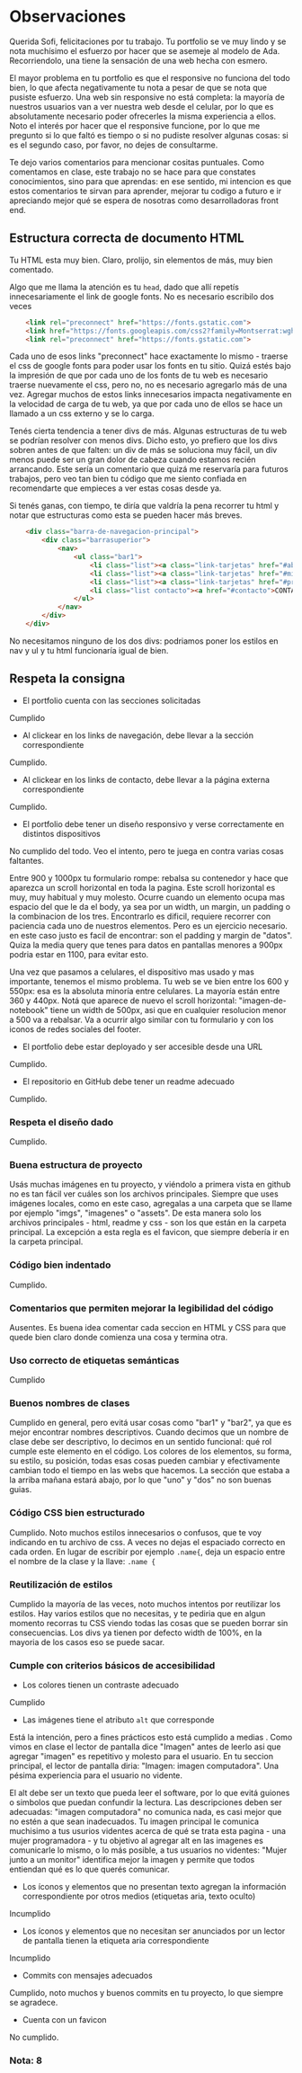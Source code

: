 # Observaciones

Querida Sofi, felicitaciones por tu trabajo. Tu portfolio se ve muy lindo y se nota muchísimo el esfuerzo por hacer que se asemeje al modelo de Ada. Recorriendolo, una tiene la sensación de una web hecha con esmero.

El mayor problema en tu portfolio es que el responsive no funciona del todo bien, lo que afecta negativamente tu nota a pesar de que se nota que pusiste esfuerzo. Una web sin responsive no está completa: la mayoría de nuestros usuarios van a ver nuestra web desde el celular, por lo que es absolutamente necesario poder ofrecerles la misma experiencia a ellos. Noto el interés por hacer que el responsive funcione, por lo que me pregunto si lo que faltó es tiempo o si no pudiste resolver algunas cosas: si es el segundo caso, por favor, no dejes de consultarme. 

Te dejo varios comentarios para mencionar cositas puntuales. Como comentamos en clase, este trabajo no se hace para que constates conocimientos, sino para que aprendas: en ese sentido, mi intencion es que estos comentarios te sirvan para aprender, mejorar tu codigo a futuro e ir apreciando mejor qué se espera de nosotras como desarrolladoras front end.

## Estructura correcta de documento HTML

Tu HTML esta muy bien. Claro, prolijo, sin elementos de más, muy bien comentado. 

Algo que me llama la atención es tu `head`, dado que allí repetís innecesariamente el link de google fonts. No es necesario escribilo dos veces

```html
    <link rel="preconnect" href="https://fonts.gstatic.com">
    <link href="https://fonts.googleapis.com/css2?family=Montserrat:wght@100&display=swap" rel="stylesheet">
    <link rel="preconnect" href="https://fonts.gstatic.com">
```

Cada uno de esos links "preconnect" hace exactamente lo mismo - traerse el css de google fonts para poder usar los fonts en tu sitio. Quizá estés bajo la impresión de que por cada uno de los fonts de tu web es necesario traerse nuevamente el css, pero no, no es necesario agregarlo más de una vez. Agregar muchos de estos links innecesarios impacta negativamente en la velocidad de carga de tu web, ya que por cada uno de ellos se hace un llamado a un css externo y se lo carga. 

Tenés cierta tendencia a tener divs de más. Algunas estructuras de tu web se podrían resolver con menos divs. Dicho esto, yo prefiero que los divs sobren antes de que falten: un div de más se soluciona muy fácil, un div menos puede ser un gran dolor de cabeza cuando estamos recién arrancando. Este sería un comentario que quizá me reservaría para futuros trabajos, pero veo tan bien tu código que me siento confiada en recomendarte que empieces a ver estas cosas desde ya. 

Si tenés ganas, con tiempo, te diría que valdría la pena recorrer tu html y notar que estructuras como esta se pueden hacer más breves.

```html 
    <div class="barra-de-navegacion-principal">
        <div class="barrasuperior">
            <nav>
                <ul class="bar1">
                    <li class="list"><a class="link-tarjetas" href="#about">HOLA</a></li>
                    <li class="list"><a class="link-tarjetas" href="#mis_conocimientos">CONOCIMIENTOS</a></a></li>
                    <li class="list"><a class="link-tarjetas" href="#proyectos">PROYECTOS</a></li>
                    <li class="list contacto"><a href="#contacto">CONTACTO</a></li>
                </ul>
            </nav>
        </div>
    </div> 
```

No necesitamos ninguno de los dos divs: podriamos poner los estilos en nav y ul y tu html funcionaría igual de bien. 


## Respeta la consigna 

- El portfolio cuenta con las secciones solicitadas 

Cumplido

- Al clickear en los links de navegación, debe llevar a la sección correspondiente

Cumplido. 

- Al clickear en los links de contacto, debe llevar a la página externa
correspondiente 

Cumplido. 

- El portfolio debe tener un diseño responsivo y verse correctamente en distintos dispositivos 

No cumplido del todo. Veo el intento, pero te juega en contra varias cosas faltantes. 

Entre 900 y 1000px tu formulario rompe: rebalsa su contenedor y hace que aparezca un scroll horizontal en toda la pagina. Este scroll horizontal es muy, muy habitual y muy molesto. Ocurre cuando un elemento ocupa mas espacio del que le da el body, ya sea por un width, un margin, un padding o la combinacion de los tres. Encontrarlo es dificil, requiere recorrer con paciencia cada uno de nuestros elementos. Pero es un ejercicio necesario. en este caso justo es facil de encontrar: son el padding y margin de "datos". Quiza la media query que tenes para datos en pantallas menores a 900px podria estar en 1100, para evitar esto. 

Una vez que pasamos a celulares, el dispositivo mas usado y mas importante, tenemos el mismo problema. Tu web se ve bien entre los 600 y 550px: esa es la absoluta minoría entre celulares. La mayoría están entre 360 y 440px. Notá que aparece de nuevo el scroll horizontal: "imagen-de-notebook" tiene un width de 500px, asi que en cualquier resolucion menor a 500 va a rebalsar. Va a ocurrir algo similar con tu formulario y con los iconos de redes sociales del footer. 

- El portfolio debe estar deployado y ser accesible desde una URL 

Cumplido. 

- El repositorio en GitHub debe tener un readme adecuado 

Cumplido. 

### Respeta el diseño dado 

Cumplido. 

### Buena estructura de proyecto 

Usás muchas imágenes en tu proyecto, y viéndolo a primera vista en github no es tan fácil ver cuáles son los archivos principales. Siempre que uses imágenes locales, como en este caso, agregalas a una carpeta que se llame por ejemplo "imgs", "imagenes" o "assets". De esta manera solo los archivos principales - html, readme y css - son los que están en la carpeta principal. La excepción a esta regla es el favicon, que siempre debería ir en la carpeta principal. 

### Código bien indentado 

Cumplido. 

### Comentarios que permiten mejorar la legibilidad del código 

Ausentes. Es buena idea comentar cada seccion en HTML y CSS para que quede bien claro donde comienza una cosa y termina otra.

### Uso correcto de etiquetas semánticas 

Cumplido 

### Buenos nombres de clases 

Cumplido en general, pero evitá usar cosas como "bar1" y "bar2", ya que es mejor encontrar nombres descriptivos. Cuando decimos que un nombre de clase debe ser descriptivo, lo decimos en un sentido funcional: qué rol cumple este elemento en el código. Los colores de los elementos, su forma, su estilo, su posición, todas esas cosas pueden cambiar y efectivamente cambian todo el tiempo en las webs que hacemos. La sección que estaba a la arriba mañana estará abajo, por lo que "uno" y "dos" no son buenas guias. 

### Código CSS bien estructurado 

Cumplido. Noto muchos estilos innecesarios o confusos, que te voy indicando en tu archivo de css. A veces no dejas el espaciado correcto en cada orden. En lugar de escribir por ejemplo `.name{`, deja un espacio entre el nombre de la clase y la llave: `.name {`

### Reutilización de estilos 

Cumplido la mayoría de las veces, noto muchos intentos por reutilizar los estilos. Hay varios estilos que no necesitas, y te pediria que en algun momento recorras tu CSS viendo todas las cosas que se pueden borrar sin consecuencias. Los divs ya tienen por defecto width de 100%, en la mayoria de los casos eso se puede sacar.


### Cumple con criterios básicos de accesibilidad 

- Los colores tienen un contraste adecuado 

Cumplido

- Las imágenes tiene el atributo `alt` que corresponde 

Está la intención, pero a fines prácticos esto está cumplido a medias . Como vimos en clase el lector de pantalla dice "Imagen" antes de leerlo asi que agregar "imagen" es repetitivo y molesto para el usuario. En tu seccion principal, el lector de pantalla diria: "Imagen: imagen computadora". Una pésima experiencia para el usuario no vidente. 

El alt debe ser un texto que pueda leer el software, por lo que evitá guiones o simbolos que puedan confundir la lectura. Las descripciones deben ser adecuadas: "imagen computadora" no comunica nada, es casi mejor que no estén a que sean inadecuados. Tu imagen principal le comunica muchisimo a tus usurios videntes acerca de qué se trata esta pagina - una mujer programadora - y tu objetivo al agregar alt en las imagenes es comunicarle lo mismo, o lo más posible, a tus usuarios no videntes: "Mujer junto a un monitor" identifica mejor la imagen y permite que todos entiendan qué es lo que querés comunicar. 


- Los íconos y elementos que no presentan texto agregan la información correspondiente por otros medios (etiquetas aria, texto oculto) 

Incumplido

- Los íconos y elementos que no necesitan ser anunciados por un lector de pantalla tienen la etiqueta aria
correspondiente 

Incumplido

- Commits con mensajes adecuados 

Cumplido, noto muchos y buenos commits en tu proyecto, lo que siempre se agradece. 

- Cuenta con un favicon

No cumplido. 

### Nota: 8